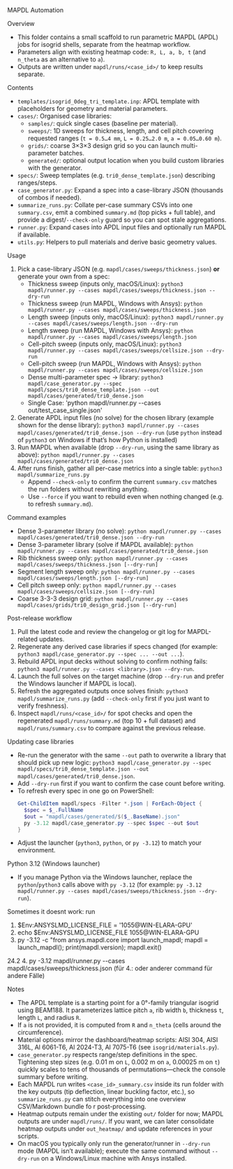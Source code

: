 MAPDL Automation

Overview
- This folder contains a small scaffold to run parametric MAPDL (APDL) jobs for isogrid shells, separate from the heatmap workflow.
- Parameters align with existing heatmap code: `R, L, a, b, t` (and `n_theta` as an alternative to `a`).
- Outputs are written under `mapdl/runs/<case_id>/` to keep results separate.

Contents
- `templates/isogrid_0deg_tri_template.inp`: APDL template with placeholders for geometry and material parameters.
- `cases/`: Organised case libraries:
  - `samples/`: quick single cases (baseline per material).
  - `sweeps/`: 1D sweeps for thickness, length, and cell pitch covering requested ranges (`t = 0.5…4 mm`, `L = 0.25…2.0 m`, `a = 0.05…0.60 m`).
  - `grids/`: coarse 3×3×3 design grid so you can launch multi-parameter batches.
  - `generated/`: optional output location when you build custom libraries with the generator.
- `specs/`: Sweep templates (e.g. `tri0_dense_template.json`) describing ranges/steps.
- `case_generator.py`: Expand a spec into a case-library JSON (thousands of combos if needed).
- `summarize_runs.py`: Collate per-case summary CSVs into one `summary.csv`, emit a combined `summary.md` (top picks + full table), and provide a digest/`--check-only` guard so you can spot stale aggregations.
- `runner.py`: Expand cases into APDL input files and optionally run MAPDL if available.
- `utils.py`: Helpers to pull materials and derive basic geometry values.

Usage
1) Pick a case-library JSON (e.g. `mapdl/cases/sweeps/thickness.json`) **or** generate your own from a spec:
   - Thickness sweep (inputs only, macOS/Linux): `python3 mapdl/runner.py --cases mapdl/cases/sweeps/thickness.json --dry-run`
   - Thickness sweep (run MAPDL, Windows with Ansys): `python mapdl/runner.py --cases mapdl/cases/sweeps/thickness.json`
   - Length sweep (inputs only, macOS/Linux): `python3 mapdl/runner.py --cases mapdl/cases/sweeps/length.json --dry-run`
   - Length sweep (run MAPDL, Windows with Ansys): `python mapdl/runner.py --cases mapdl/cases/sweeps/length.json`
   - Cell-pitch sweep (inputs only, macOS/Linux): `python3 mapdl/runner.py --cases mapdl/cases/sweeps/cellsize.json --dry-run`
   - Cell-pitch sweep (run MAPDL, Windows with Ansys): `python mapdl/runner.py --cases mapdl/cases/sweeps/cellsize.json`
   - Dense multi-parameter spec → library: `python3 mapdl/case_generator.py --spec mapdl/specs/tri0_dense_template.json --out mapdl/cases/generated/tri0_dense.json`
   - Single Case: 'python mapdl/runner.py --cases out/test_case_single.json'
2) Generate APDL input files (no solve) for the chosen library (example shown for the dense library):
   `python3 mapdl/runner.py --cases mapdl/cases/generated/tri0_dense.json --dry-run`
   (use `python` instead of `python3` on Windows if that’s how Python is installed)
3) Run MAPDL when available (drop `--dry-run`, using the same library as above):
   `python mapdl/runner.py --cases mapdl/cases/generated/tri0_dense.json`
4) After runs finish, gather all per-case metrics into a single table:
   `python3 mapdl/summarize_runs.py`
   - Append `--check-only` to confirm the current `summary.csv` matches the run folders without rewriting anything.
   - Use `--force` if you want to rebuild even when nothing changed (e.g. to refresh `summary.md`).

Command examples
- Dense 3-parameter library (no solve): `python mapdl/runner.py --cases mapdl/cases/generated/tri0_dense.json --dry-run`
- Dense 3-parameter library (solve if MAPDL available): `python mapdl/runner.py --cases mapdl/cases/generated/tri0_dense.json`
- Rib thickness sweep only: `python mapdl/runner.py --cases mapdl/cases/sweeps/thickness.json [--dry-run]`
- Segment length sweep only: `python mapdl/runner.py --cases mapdl/cases/sweeps/length.json [--dry-run]`
- Cell pitch sweep only: `python mapdl/runner.py --cases mapdl/cases/sweeps/cellsize.json [--dry-run]`
- Coarse 3-3-3 design grid: `python mapdl/runner.py --cases mapdl/cases/grids/tri0_design_grid.json [--dry-run]`

Post-release workflow
1. Pull the latest code and review the changelog or git log for MAPDL-related updates.
2. Regenerate any derived case libraries if specs changed (for example: `python3 mapdl/case_generator.py --spec ... --out ...`).
3. Rebuild APDL input decks without solving to confirm nothing fails: `python3 mapdl/runner.py --cases <library>.json --dry-run`.
4. Launch the full solves on the target machine (drop `--dry-run` and prefer the Windows launcher if MAPDL is local).
5. Refresh the aggregated outputs once solves finish: `python3 mapdl/summarize_runs.py` (add `--check-only` first if you just want to verify freshness).
6. Inspect `mapdl/runs/<case_id>/` for spot checks and open the regenerated `mapdl/runs/summary.md` (top 10 + full dataset) and `mapdl/runs/summary.csv` to compare against the previous release.

Updating case libraries
- Re-run the generator with the same `--out` path to overwrite a library that should pick up new logic: `python3 mapdl/case_generator.py --spec mapdl/specs/tri0_dense_template.json --out mapdl/cases/generated/tri0_dense.json`.
- Add `--dry-run` first if you want to confirm the case count before writing.
- To refresh every spec in one go on PowerShell:
  ```powershell
  Get-ChildItem mapdl/specs -Filter *.json | ForEach-Object {
    $spec = $_.FullName
    $out = "mapdl/cases/generated/$($_.BaseName).json"
    py -3.12 mapdl/case_generator.py --spec $spec --out $out
  }
  ```
- Adjust the launcher (`python3`, `python`, or `py -3.12`) to match your environment.

Python 3.12 (Windows launcher)
- If you manage Python via the Windows launcher, replace the `python`/`python3` calls above with `py -3.12` (for example: `py -3.12 mapdl/runner.py --cases mapdl/cases/sweeps/thickness.json --dry-run`).

Sometimes it doesnt work: run
1. $Env:ANSYSLMD_LICENSE_FILE = '1055@WIN-ELARA-GPU'
2. echo $Env:ANSYSLMD_LICENSE_FILE
1055@WIN-ELARA-GPU
3. py -3.12 -c "from ansys.mapdl.core import launch_mapdl; mapdl = launch_mapdl(); print(mapdl.version); mapdl.exit()
>> 
24.2
4. py -3.12 mapdl/runner.py --cases mapdl/cases/sweeps/thickness.json
(für 4.: oder anderer command für andere Fälle)

Notes
- The APDL template is a starting point for a 0°-family triangular isogrid using BEAM188. It parameterizes lattice pitch `a`, rib width `b`, thickness `t`, length `L`, and radius `R`.
- If `a` is not provided, it is computed from `R` and `n_theta` (cells around the circumference).
- Material options mirror the dashboard/heatmap scripts: AISI 304, AISI 316L, Al 6061-T6, Al 2024-T3, Al 7075-T6 (see `isogrid/materials.py`).
- `case_generator.py` respects range/step definitions in the spec. Tightening step sizes (e.g. 0.01 m on `L`, 0.002 m on `a`, 0.00025 m on `t`) quickly scales to tens of thousands of permutations—check the console summary before writing.
- Each MAPDL run writes `<case_id>_summary.csv` inside its run folder with the key outputs (tip deflection, linear buckling factor, etc.), so `summarize_runs.py` can stitch everything into one overview CSV/Markdown bundle fo r post-processing.
- Heatmap outputs remain under the existing `out/` folder for now; MAPDL outputs are under `mapdl/runs/`. If you want, we can later consolidate heatmap outputs under `out_heatmap/` and update references in your scripts.
- On macOS you typically only run the generator/runner in `--dry-run` mode (MAPDL isn’t available); execute the same command without `--dry-run` on a Windows/Linux machine with Ansys installed.
